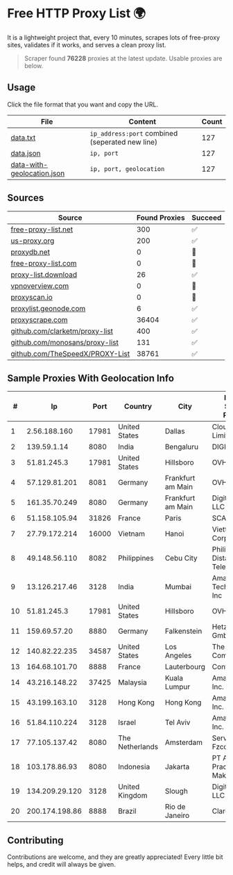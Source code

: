 
# Free HTTP Proxy List 🌍

It is a lightweight project that, every 10 minutes, scrapes lots of free-proxy sites, validates if it works, and serves a clean proxy list.


> Scraper found **76228** proxies at the latest update. Usable proxies are below.

## Usage

Click the file format that you want and copy the URL.


|File|Content|Count|
|----|-------|-----|
|[data.txt](https://raw.githubusercontent.com/themiralay/Proxy-List-World/master/data.txt)|`ip_address:port` combined (seperated new line)|127|
|[data.json](https://raw.githubusercontent.com/themiralay/Proxy-List-World/master/data.json)|`ip, port`|127|
|[data-with-geolocation.json](https://raw.githubusercontent.com/themiralay/Proxy-List-World/master/data-with-geolocation.json)|`ip, port, geolocation`|127|

## Sources

|Source|Found Proxies|Succeed|
|------|-------------|-------|
|[free-proxy-list.net](https://free-proxy-list.net)|300|✅|
|[us-proxy.org](https://www.us-proxy.org)|200|✅|
|[proxydb.net](http://proxydb.net)|0|🚫|
|[free-proxy-list.com](https://free-proxy-list.com/?page=&port=&type%5B%5D=http&type%5B%5D=https&up_time=0&search=Search)|0|🚫|
|[proxy-list.download](https://www.proxy-list.download/HTTP)|26|✅|
|[vpnoverview.com](https://vpnoverview.com/privacy/anonymous-browsing/free-proxy-servers)|0|🚫|
|[proxyscan.io](https://www.proxyscan.io)|0|🚫|
|[proxylist.geonode.com](https://proxylist.geonode.com/api/proxy-list?limit=300&page=1&sort_by=lastChecked&sort_type=desc&protocols=http,https)|6|✅|
|[proxyscrape.com](https://api.proxyscrape.com/v2/?request=displayproxies&protocol=http&timeout=10000&country=all&ssl=all&anonymity=all)|36404|✅|
|[github.com/clarketm/proxy-list](https://raw.githubusercontent.com/clarketm/proxy-list/master/proxy-list-raw.txt)|400|✅|
|[github.com/monosans/proxy-list](https://raw.githubusercontent.com/monosans/proxy-list/main/proxies/http.txt)|131|✅|
|[github.com/TheSpeedX/PROXY-List](https://raw.githubusercontent.com/TheSpeedX/PROXY-List/master/http.txt)|38761|✅|


## Sample Proxies With Geolocation Info

|#|Ip|Port|Country|City|Internet Service Provider|
|-|--|----|-------|----|-------------------------|
|1|2.56.188.160|17981|United States|Dallas|Clouvider Limited|
|2|139.59.1.14|8080|India|Bengaluru|DIGITALOCEAN|
|3|51.81.245.3|17981|United States|Hillsboro|OVH SAS|
|4|57.129.81.201|8081|Germany|Frankfurt am Main|OVH SAS|
|5|161.35.70.249|8080|Germany|Frankfurt am Main|DigitalOcean, LLC|
|6|51.158.105.94|31826|France|Paris|SCALEWAY|
|7|27.79.172.214|16000|Vietnam|Hanoi|Viettel Corporation|
|8|49.148.56.110|8082|Philippines|Cebu City|Philippine Long Distance Telephone Co.|
|9|13.126.217.46|3128|India|Mumbai|Amazon Technologies Inc|
|10|51.81.245.3|17981|United States|Hillsboro|OVH SAS|
|11|159.69.57.20|8880|Germany|Falkenstein|Hetzner Online GmbH|
|12|140.82.22.235|34587|United States|Los Angeles|The Constant Company|
|13|164.68.101.70|8888|France|Lauterbourg|Contabo GmbH|
|14|43.216.148.22|37425|Malaysia|Kuala Lumpur|Amazon.com, Inc.|
|15|43.199.163.10|3128|Hong Kong|Hong Kong|Amazon.com, Inc.|
|16|51.84.110.224|3128|Israel|Tel Aviv|Amazon.com, Inc.|
|17|77.105.137.42|8080|The Netherlands|Amsterdam|Servers Tech Fzco|
|18|103.178.86.93|8080|Indonesia|Jakarta|PT Adhi Pradana Makayasa|
|19|134.209.29.120|3128|United Kingdom|Slough|DigitalOcean, LLC|
|20|200.174.198.86|8888|Brazil|Rio de Janeiro|Claro S.A|



## Contributing

Contributions are welcome, and they are greatly appreciated! Every
little bit helps, and credit will always be given.


